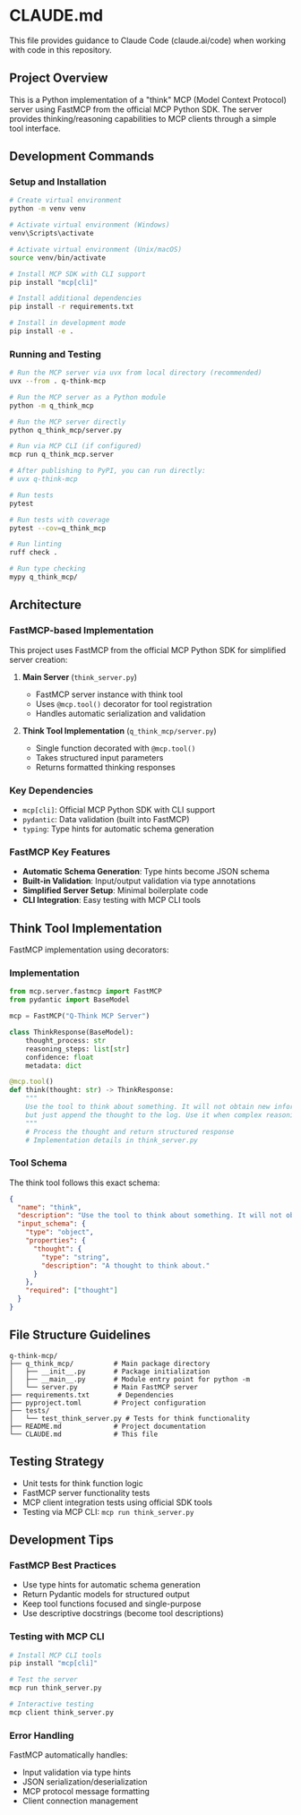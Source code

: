 # CLAUDE.md

This file provides guidance to Claude Code (claude.ai/code) when working with code in this repository.

## Project Overview

This is a Python implementation of a "think" MCP (Model Context Protocol) server using FastMCP from the official MCP Python SDK. The server provides thinking/reasoning capabilities to MCP clients through a simple tool interface.

## Development Commands

### Setup and Installation
```bash
# Create virtual environment
python -m venv venv

# Activate virtual environment (Windows)
venv\Scripts\activate

# Activate virtual environment (Unix/macOS)  
source venv/bin/activate

# Install MCP SDK with CLI support
pip install "mcp[cli]"

# Install additional dependencies
pip install -r requirements.txt

# Install in development mode
pip install -e .
```

### Running and Testing
```bash
# Run the MCP server via uvx from local directory (recommended)
uvx --from . q-think-mcp

# Run the MCP server as a Python module
python -m q_think_mcp

# Run the MCP server directly  
python q_think_mcp/server.py

# Run via MCP CLI (if configured)
mcp run q_think_mcp.server

# After publishing to PyPI, you can run directly:
# uvx q-think-mcp

# Run tests
pytest

# Run tests with coverage
pytest --cov=q_think_mcp

# Run linting
ruff check .

# Run type checking
mypy q_think_mcp/
```

## Architecture

### FastMCP-based Implementation

This project uses FastMCP from the official MCP Python SDK for simplified server creation:

1. **Main Server** (`think_server.py`)
   - FastMCP server instance with think tool
   - Uses `@mcp.tool()` decorator for tool registration
   - Handles automatic serialization and validation

2. **Think Tool Implementation** (`q_think_mcp/server.py`)
   - Single function decorated with `@mcp.tool()`
   - Takes structured input parameters
   - Returns formatted thinking responses

### Key Dependencies
- `mcp[cli]`: Official MCP Python SDK with CLI support
- `pydantic`: Data validation (built into FastMCP)
- `typing`: Type hints for automatic schema generation

### FastMCP Key Features
- **Automatic Schema Generation**: Type hints become JSON schema
- **Built-in Validation**: Input/output validation via type annotations
- **Simplified Server Setup**: Minimal boilerplate code
- **CLI Integration**: Easy testing with MCP CLI tools

## Think Tool Implementation

FastMCP implementation using decorators:

### Implementation
```python
from mcp.server.fastmcp import FastMCP
from pydantic import BaseModel

mcp = FastMCP("Q-Think MCP Server")

class ThinkResponse(BaseModel):
    thought_process: str
    reasoning_steps: list[str]
    confidence: float
    metadata: dict

@mcp.tool()
def think(thought: str) -> ThinkResponse:
    """
    Use the tool to think about something. It will not obtain new information or change the database, 
    but just append the thought to the log. Use it when complex reasoning or some cache memory is needed.
    """
    # Process the thought and return structured response
    # Implementation details in think_server.py
```

### Tool Schema
The think tool follows this exact schema:
```json
{
  "name": "think",
  "description": "Use the tool to think about something. It will not obtain new information or change the database, but just append the thought to the log. Use it when complex reasoning or some cache memory is needed.",
  "input_schema": {
    "type": "object",
    "properties": {
      "thought": {
        "type": "string",
        "description": "A thought to think about."
      }
    },
    "required": ["thought"]
  }
}
```

## File Structure Guidelines

```
q-think-mcp/
├── q_think_mcp/          # Main package directory
│   ├── __init__.py       # Package initialization
│   ├── __main__.py       # Module entry point for python -m
│   └── server.py         # Main FastMCP server
├── requirements.txt       # Dependencies
├── pyproject.toml        # Project configuration
├── tests/
│   └── test_think_server.py # Tests for think functionality
├── README.md             # Project documentation
└── CLAUDE.md             # This file
```

## Testing Strategy

- Unit tests for think function logic
- FastMCP server functionality tests
- MCP client integration tests using official SDK tools
- Testing via MCP CLI: `mcp run think_server.py`

## Development Tips

### FastMCP Best Practices
- Use type hints for automatic schema generation
- Return Pydantic models for structured output
- Keep tool functions focused and single-purpose
- Use descriptive docstrings (become tool descriptions)

### Testing with MCP CLI
```bash
# Install MCP CLI tools
pip install "mcp[cli]"

# Test the server
mcp run think_server.py

# Interactive testing
mcp client think_server.py
```

### Error Handling
FastMCP automatically handles:
- Input validation via type hints
- JSON serialization/deserialization
- MCP protocol message formatting
- Client connection management